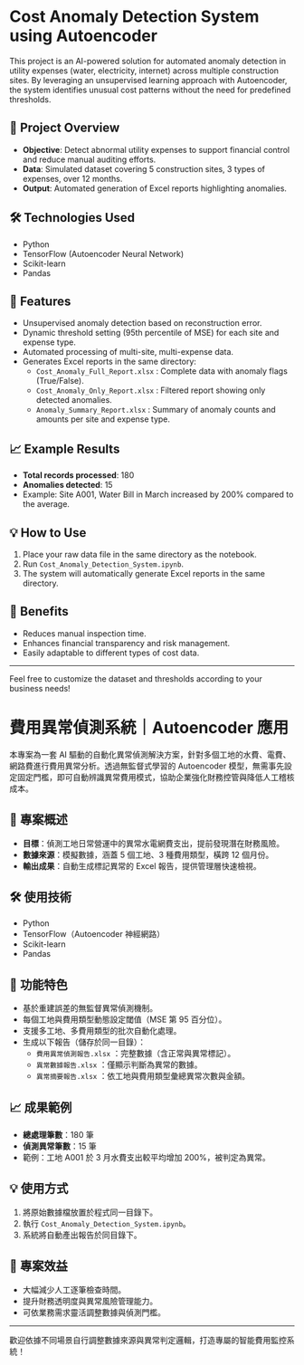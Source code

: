 # Cost Anomaly Detection System using Autoencoder

This project is an AI-powered solution for automated anomaly detection in utility expenses (water, electricity, internet) across multiple construction sites. By leveraging an unsupervised learning approach with Autoencoder, the system identifies unusual cost patterns without the need for predefined thresholds.

## 🚀 Project Overview
- **Objective**: Detect abnormal utility expenses to support financial control and reduce manual auditing efforts.
- **Data**: Simulated dataset covering 5 construction sites, 3 types of expenses, over 12 months.
- **Output**: Automated generation of Excel reports highlighting anomalies.

## 🛠️ Technologies Used
- Python
- TensorFlow (Autoencoder Neural Network)
- Scikit-learn
- Pandas

## 📂 Features
- Unsupervised anomaly detection based on reconstruction error.
- Dynamic threshold setting (95th percentile of MSE) for each site and expense type.
- Automated processing of multi-site, multi-expense data.
- Generates Excel reports in the same directory:
  - `Cost_Anomaly_Full_Report.xlsx` : Complete data with anomaly flags (True/False).
  - `Cost_Anomaly_Only_Report.xlsx` : Filtered report showing only detected anomalies.
  - `Anomaly_Summary_Report.xlsx` : Summary of anomaly counts and amounts per site and expense type.

## 📈 Example Results
- **Total records processed**: 180
- **Anomalies detected**: 15
- Example: Site A001, Water Bill in March increased by 200% compared to the average.

## 💡 How to Use
1. Place your raw data file in the same directory as the notebook.
2. Run `Cost_Anomaly_Detection_System.ipynb`.
3. The system will automatically generate Excel reports in the same directory.

## 🎯 Benefits
- Reduces manual inspection time.
- Enhances financial transparency and risk management.
- Easily adaptable to different types of cost data.

---

Feel free to customize the dataset and thresholds according to your business needs!

# 費用異常偵測系統｜Autoencoder 應用

本專案為一套 AI 驅動的自動化異常偵測解決方案，針對多個工地的水費、電費、網路費進行費用異常分析。透過無監督式學習的 Autoencoder 模型，無需事先設定固定門檻，即可自動辨識異常費用模式，協助企業強化財務控管與降低人工稽核成本。

## 🚀 專案概述
- **目標**：偵測工地日常營運中的異常水電網費支出，提前發現潛在財務風險。
- **數據來源**：模擬數據，涵蓋 5 個工地、3 種費用類型，橫跨 12 個月份。
- **輸出成果**：自動生成標記異常的 Excel 報告，提供管理層快速檢視。

## 🛠️ 使用技術
- Python
- TensorFlow（Autoencoder 神經網路）
- Scikit-learn
- Pandas

## 📂 功能特色
- 基於重建誤差的無監督異常偵測機制。
- 每個工地與費用類型動態設定閾值（MSE 第 95 百分位）。
- 支援多工地、多費用類型的批次自動化處理。
- 生成以下報告（儲存於同一目錄）：
  - `費用異常偵測報告.xlsx` ：完整數據（含正常與異常標記）。
  - `異常數據報告.xlsx` ：僅顯示判斷為異常的數據。
  - `異常摘要報告.xlsx` ：依工地與費用類型彙總異常次數與金額。

## 📈 成果範例
- **總處理筆數**：180 筆
- **偵測異常筆數**：15 筆
- 範例：工地 A001 於 3 月水費支出較平均增加 200%，被判定為異常。

## 💡 使用方式
1. 將原始數據檔放置於程式同一目錄下。
2. 執行 `Cost_Anomaly_Detection_System.ipynb`。
3. 系統將自動產出報告於同目錄下。

## 🎯 專案效益
- 大幅減少人工逐筆檢查時間。
- 提升財務透明度與異常風險管理能力。
- 可依業務需求靈活調整數據與偵測門檻。

---

歡迎依據不同場景自行調整數據來源與異常判定邏輯，打造專屬的智能費用監控系統！

